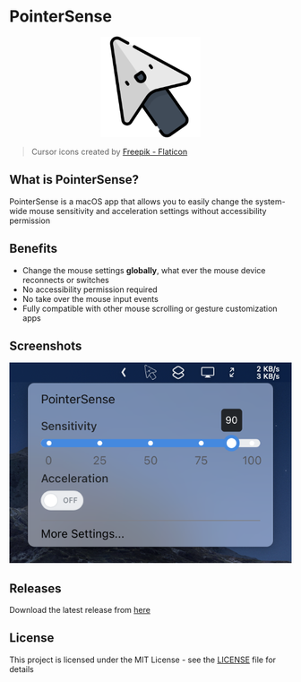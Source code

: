 # PointerSense

<p align="center">
  <img src="./public/icon.png" height="180" />
</p>

> Cursor icons created by [Freepik - Flaticon](https://www.flaticon.com/free-icons/cursor)

## What is PointerSense?

PointerSense is a macOS app that allows you to easily change the system-wide mouse sensitivity and acceleration settings without accessibility permission

## Benefits

- Change the mouse settings **globally**, what ever the mouse device reconnects or switches
- No accessibility permission required
- No take over the mouse input events
- Fully compatible with other mouse scrolling or gesture customization apps

## Screenshots

![screenshot](./public/screenshot.png)

## Releases

Download the latest release from [here](https://github.com/Nicify/pointer-sense/releases)

## License

This project is licensed under the MIT License - see the [LICENSE](LICENSE) file for details
